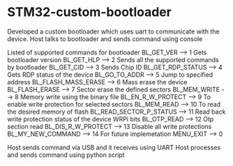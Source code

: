 # STM32-custom-bootloader
Developed a custom bootloader which uses uart to communicate with the device. Host talks to bootloader and sends command using console 

Listed of supported commands for bootloader 
   BL_GET_VER                            --> 1 Gets bootloader version
   BL_GET_HLP                            --> 2 Sends all the supported commands by bootloader
   BL_GET_CID                            --> 3 Sends Chip ID
   BL_GET_RDP_STATUS                     --> 4 Gets RDP status of the device
   BL_GO_TO_ADDR                         --> 5 Jump to specified address
   BL_FLASH_MASS_ERASE                   --> 6 Mass erase the device
   BL_FLASH_ERASE                        --> 7 Sector erase the defined sectors
   BL_MEM_WRITE                          --> 8 Memory write using the binary file
   BL_EN_R_W_PROTECT                     --> 9 To enable write protection for selected sectors
   BL_MEM_READ                           --> 10 To read the desired memory of flash
   BL_READ_SECTOR_P_STATUS               --> 11 Read back write protection status of the device WRPi bits
   BL_OTP_READ                           --> 12 Otp section read
   BL_DIS_R_W_PROTECT                    --> 13 Disable all write protections
   BL_MY_NEW_COMMAND                     --> 14 For future implemetation
   MENU_EXIT                             --> 0
   
   Host sends command via USB and it receives using UART 
   Host processes and sends command using python script
